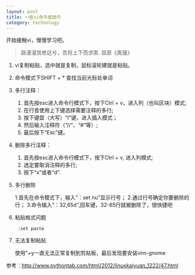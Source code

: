 ```yaml
---
layout: post
title: 一些vi命令或技巧
category: technology
---
```


开始接触vi，慢慢学习吧。

> 路漫漫其修远兮，吾将上下而求索.    屈原《离骚》

1. vi复制粘贴，选中就是复制，鼠标滚轮建就是粘贴。

2. 命令模式下SHIFT + * 查找当前光标处单词

3. 多行注释：

	1. 首先按esc进入命令行模式下，按下Ctrl + v，进入列（也叫区块）模式;
	2. 在行首使用上下键选择需要注释的多行;
	3. 按下键盘（大写）“I”键，进入插入模式；
	4. 然后输入注释符（“//”、“#”等）;
	5. 最后按下“Esc”键。

4. 删除多行注释：

	1. 首先按esc进入命令行模式下，按下Ctrl + v, 进入列模式;
	2. 选定要取消注释的多行;
	3. 按下“x”或者“d”.

5. 多行删除

	1.首先在命令模式下，输入“：set nu”显示行号；
	2.通过行号确定你要删除的行；
	3.命令输入“：32,65d”,回车键，32-65行就被删除了，很快捷吧

6. 粘贴格式问题

        :set paste

7. 无法复制粘贴

    使用"+y一直无法正常复制到剪贴板，最后发现要安装vim-gnome

参考：http://www.pythontab.com/html/2012/linuxkaiyuan_1222/47.html
